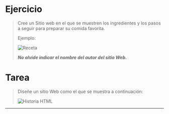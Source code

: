 # **Ejercicio**

> Cree un Sitio web en el que se muestren los ingredientes y los pasos a seguir para preparar su comida favorita. 
> 
> Ejemplo:
> 
> ![Receta](https://github.com/andreiDev1/CursoDesarrolloWeb/blob/main/01-CursoHTML/Clase1/img/receta.png)
> 
> **_No olvide indicar el nombre del autor del sitio Web._**




# **Tarea**

> Diseñe un sitio Web como el que se muestra a continuación:
> 
> ![Historia HTML](https://imgur.com/0dy7IEU)

---
